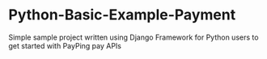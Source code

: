 # Python-Basic-Example-Payment
Simple sample project written using Django Framework for Python users to get started with PayPing pay APIs
